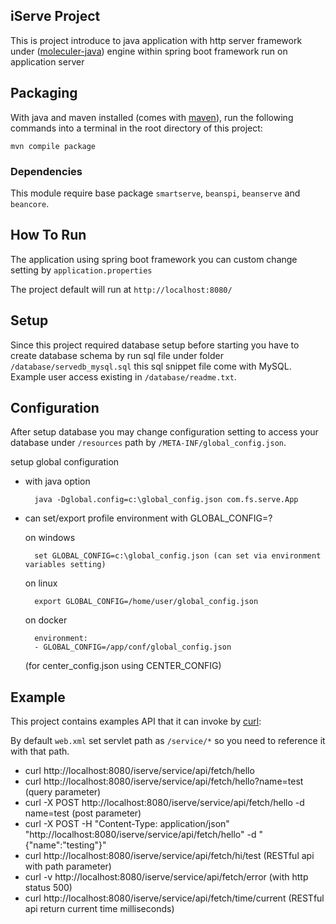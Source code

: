 ## iServe Project

This is project introduce to java application with http server framework under ([moleculer-java](https://moleculer-java.github.io/site/introduction.html)) engine within spring boot framework run on application server

## Packaging

With java and maven installed (comes with [maven](https://maven.apache.org/install.html)), run the following commands into a terminal in the root directory of this project:

    mvn compile package

### Dependencies

This module require base package `smartserve`, `beanspi`, `beanserve` and `beancore`.


## How To Run
The application using spring boot framework you can custom change setting by `application.properties`	

The project default will run at `http://localhost:8080/`

## Setup
Since this project required database setup before starting you have to create database schema by run sql file under folder `/database/servedb_mysql.sql` this sql snippet file come with MySQL. Example user access existing in `/database/readme.txt`.

## Configuration
After setup database you may change configuration setting to access your database under `/resources` path by `/META-INF/global_config.json`. 

setup global configuration
- with java option
	
		java -Dglobal.config=c:\global_config.json com.fs.serve.App

- can set/export profile environment with GLOBAL_CONFIG=?

	on windows
	
		set GLOBAL_CONFIG=c:\global_config.json (can set via environment variables setting)
	
	on linux
	
		export GLOBAL_CONFIG=/home/user/global_config.json
	
	on docker
	
		environment:
      	- GLOBAL_CONFIG=/app/conf/global_config.json
 
 	(for center_config.json using CENTER_CONFIG)
 
## Example

This project contains examples API that it can invoke by [curl](https://curl.se/download.html):

By default `web.xml` set servlet path as `/service/*` so you need to reference it with that path.

* curl http://localhost:8080/iserve/service/api/fetch/hello 
* curl http://localhost:8080/iserve/service/api/fetch/hello?name=test  (query parameter)
* curl -X POST http://localhost:8080/iserve/service/api/fetch/hello -d name=test  (post parameter)
* curl -X POST -H "Content-Type: application/json" "http://localhost:8080/iserve/service/api/fetch/hello" -d "{\"name\":\"testing\"}"
* curl http://localhost:8080/iserve/service/api/fetch/hi/test (RESTful api with path parameter)
* curl -v http://localhost:8080/iserve/service/api/fetch/error (with http status 500)
* curl http://localhost:8080/iserve/service/api/fetch/time/current (RESTful api return current time milliseconds)

